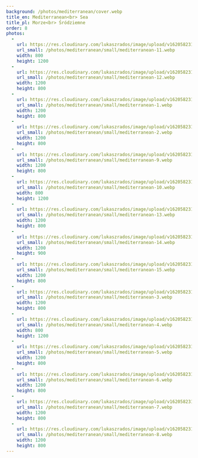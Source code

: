 ```yaml
---
background: /photos/mediterranean/cover.webp
title_en: Mediterranean<br> Sea
title_pl: Morze<br> Śródziemne
order: 8
photos:
  -
    url: https://res.cloudinary.com/lukaszrados/image/upload/v1620582312/photos/mediterranean/mediterranean-11_ciw8ku.jpg
    url_small: /photos/mediterranean/small/mediterranean-11.webp
    width: 800
    height: 1200
  -
    url: https://res.cloudinary.com/lukaszrados/image/upload/v1620582312/photos/mediterranean/mediterranean-12_lbopml.jpg
    url_small: /photos/mediterranean/small/mediterranean-12.webp
    width: 1200
    height: 800
  -
    url: https://res.cloudinary.com/lukaszrados/image/upload/v1620582311/photos/mediterranean/mediterranean-1_ynmxia.jpg
    url_small: /photos/mediterranean/small/mediterranean-1.webp
    width: 1200
    height: 800
  -
    url: https://res.cloudinary.com/lukaszrados/image/upload/v1620582312/photos/mediterranean/mediterranean-2_sv4g9u.jpg
    url_small: /photos/mediterranean/small/mediterranean-2.webp
    width: 1200
    height: 800
  -
    url: https://res.cloudinary.com/lukaszrados/image/upload/v1620582312/photos/mediterranean/mediterranean-9_vnnqzj.jpg
    url_small: /photos/mediterranean/small/mediterranean-9.webp
    width: 1200
    height: 800
  -
    url: https://res.cloudinary.com/lukaszrados/image/upload/v1620582312/photos/mediterranean/mediterranean-10_uwsb2b.jpg
    url_small: /photos/mediterranean/small/mediterranean-10.webp
    width: 800
    height: 1200
  -
    url: https://res.cloudinary.com/lukaszrados/image/upload/v1620582312/photos/mediterranean/mediterranean-13_t8aqzr.jpg
    url_small: /photos/mediterranean/small/mediterranean-13.webp
    width: 1200
    height: 800
  -
    url: https://res.cloudinary.com/lukaszrados/image/upload/v1620582313/photos/mediterranean/mediterranean-14_osoa0w.jpg
    url_small: /photos/mediterranean/small/mediterranean-14.webp
    width: 1200
    height: 900
  -
    url: https://res.cloudinary.com/lukaszrados/image/upload/v1620582313/photos/mediterranean/mediterranean-15_gbkvpz.jpg
    url_small: /photos/mediterranean/small/mediterranean-15.webp
    width: 1200
    height: 800
  -
    url: https://res.cloudinary.com/lukaszrados/image/upload/v1620582312/photos/mediterranean/mediterranean-3_zbxqff.jpg
    url_small: /photos/mediterranean/small/mediterranean-3.webp
    width: 1200
    height: 800
  -
    url: https://res.cloudinary.com/lukaszrados/image/upload/v1620582312/photos/mediterranean/mediterranean-4_trjkjr.jpg
    url_small: /photos/mediterranean/small/mediterranean-4.webp
    width: 800
    height: 1200
  -
    url: https://res.cloudinary.com/lukaszrados/image/upload/v1620582312/photos/mediterranean/mediterranean-5_xaf383.jpg
    url_small: /photos/mediterranean/small/mediterranean-5.webp
    width: 1200
    height: 800
  -
    url: https://res.cloudinary.com/lukaszrados/image/upload/v1620582312/photos/mediterranean/mediterranean-6_nlav6n.jpg
    url_small: /photos/mediterranean/small/mediterranean-6.webp
    width: 1200
    height: 800
  -
    url: https://res.cloudinary.com/lukaszrados/image/upload/v1620582312/photos/mediterranean/mediterranean-7_bpygui.jpg
    url_small: /photos/mediterranean/small/mediterranean-7.webp
    width: 1200
    height: 800
  -
    url: https://res.cloudinary.com/lukaszrados/image/upload/v1620582312/photos/mediterranean/mediterranean-8_poobxe.jpg
    url_small: /photos/mediterranean/small/mediterranean-8.webp
    width: 1200
    height: 800
---
```

